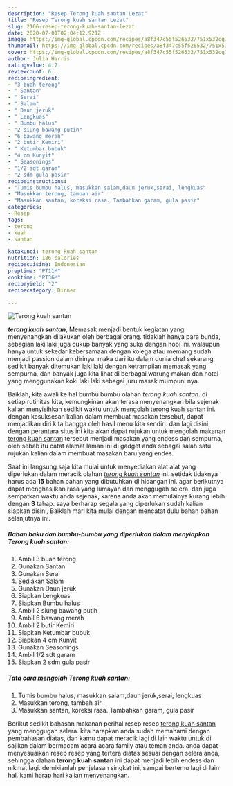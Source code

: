 ```yaml
---
description: "Resep Terong kuah santan Lezat"
title: "Resep Terong kuah santan Lezat"
slug: 2106-resep-terong-kuah-santan-lezat
date: 2020-07-01T02:04:12.921Z
image: https://img-global.cpcdn.com/recipes/a8f347c55f526532/751x532cq70/terong-kuah-santan-foto-resep-utama.jpg
thumbnail: https://img-global.cpcdn.com/recipes/a8f347c55f526532/751x532cq70/terong-kuah-santan-foto-resep-utama.jpg
cover: https://img-global.cpcdn.com/recipes/a8f347c55f526532/751x532cq70/terong-kuah-santan-foto-resep-utama.jpg
author: Julia Harris
ratingvalue: 4.7
reviewcount: 6
recipeingredient:
- "3 buah terong"
- " Santan"
- " Serai"
- " Salam"
- " Daun jeruk"
- " Lengkuas"
- " Bumbu halus"
- "2 siung bawang putih"
- "6 bawang merah"
- "2 butir Kemiri"
- " Ketumbar bubuk"
- "4 cm Kunyit"
- " Seasonings"
- "1/2 sdt garam"
- "2 sdm gula pasir"
recipeinstructions:
- "Tumis bumbu halus, masukkan salam,daun jeruk,serai, lengkuas"
- "Masukkan terong, tambah air"
- "Masukkan santan, koreksi rasa. Tambahkan garam, gula pasir"
categories:
- Resep
tags:
- terong
- kuah
- santan

katakunci: terong kuah santan 
nutrition: 186 calories
recipecuisine: Indonesian
preptime: "PT11M"
cooktime: "PT36M"
recipeyield: "2"
recipecategory: Dinner

---
```



![Terong kuah santan](https://img-global.cpcdn.com/recipes/a8f347c55f526532/751x532cq70/terong-kuah-santan-foto-resep-utama.jpg)

<b><i>terong kuah santan</i></b>, Memasak menjadi bentuk kegiatan yang menyenangkan dilakukan oleh berbagai orang. tidaklah hanya para bunda, sebagian laki laki juga cukup banyak yang suka dengan hobi ini. walaupun hanya untuk sekedar kebersamaan dengan kolega atau memang sudah menjadi passion dalam dirinya. maka dari itu dalam dunia chef sekarang sedikit banyak ditemukan laki laki dengan ketrampilan memasak yang sempurna, dan banyak juga kita lihat di berbagai warung makan dan hotel yang menggunakan koki laki laki sebagai juru masak mumpuni nya.

Baiklah, kita awali ke hal bumbu bumbu olahan <i>terong kuah santan</i>. di setiap rutinitas kita, kemungkinan akan terasa menyenangkan bila sejenak kalian menyisihkan sedikit waktu untuk mengolah terong kuah santan ini. dengan kesuksesan kalian dalam membuat masakan tersebut, dapat menjadikan diri kita bangga oleh hasil menu kita sendiri. dan lagi disini dengan perantara situs ini kita akan dapat rujukan untuk mengolah makanan <u>terong kuah santan</u> tersebut menjadi masakan yang endess dan sempurna, oleh sebab itu catat alamat laman ini di gadget anda sebagai salah satu rujukan kalian dalam membuat masakan baru yang endes.




Saat ini langsung saja kita mulai untuk menyediakan alat alat yang diperlukan dalam meracik olahan <u><i>terong kuah santan</i></u> ini. setidak tidaknya harus ada <b>15</b> bahan bahan yang dibutuhkan di hidangan ini. agar berikutnya dapat menghasilkan rasa yang lumayan dan menggugah selera. dan juga sempatkan waktu anda sejenak, karena anda akan memulainya kurang lebih dengan <b>3</b> tahap. saya berharap segala yang diperlukan sudah kalian siapkan disini, Baiklah mari kita mulai dengan mencatat dulu bahan bahan selanjutnya ini.

<!--inarticleads1-->

##### Bahan baku dan bumbu-bumbu yang diperlukan dalam menyiapkan Terong kuah santan:

1. Ambil 3 buah terong
1. Gunakan  Santan
1. Gunakan  Serai
1. Sediakan  Salam
1. Gunakan  Daun jeruk
1. Siapkan  Lengkuas
1. Siapkan  Bumbu halus
1. Ambil 2 siung bawang putih
1. Ambil 6 bawang merah
1. Ambil 2 butir Kemiri
1. Siapkan  Ketumbar bubuk
1. Siapkan 4 cm Kunyit
1. Gunakan  Seasonings
1. Ambil 1/2 sdt garam
1. Siapkan 2 sdm gula pasir




<!--inarticleads2-->

##### Tata cara mengolah Terong kuah santan:

1. Tumis bumbu halus, masukkan salam,daun jeruk,serai, lengkuas
1. Masukkan terong, tambah air
1. Masukkan santan, koreksi rasa. Tambahkan garam, gula pasir




Berikut sedikit bahasan makanan perihal resep resep <u>terong kuah santan</u> yang menggugah selera. kita harapkan anda sudah memahami dengan pembahasan diatas, dan kamu dapat meracik lagi di lain waktu untuk di sajikan dalam bermacam acara acara family atau teman anda. anda dapat menyesuaikan resep resep yang tertera diatas sesuai dengan selera anda, sehingga olahan <b>terong kuah santan</b> ini dapat menjadi lebih endess dan nikmat lagi. demikianlah penjelasan singkat ini, sampai bertemu lagi di lain hal. kami harap hari kalian menyenangkan.
